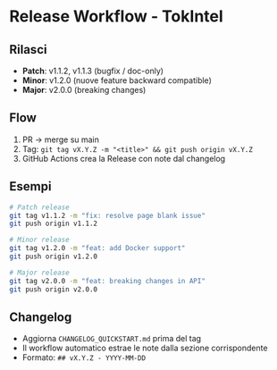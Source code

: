 # Release Workflow - TokIntel

## Rilasci
- **Patch**: v1.1.2, v1.1.3 (bugfix / doc-only)
- **Minor**: v1.2.0 (nuove feature backward compatible)
- **Major**: v2.0.0 (breaking changes)

## Flow
1) PR → merge su main
2) Tag: `git tag vX.Y.Z -m "<title>" && git push origin vX.Y.Z`
3) GitHub Actions crea la Release con note dal changelog

## Esempi
```bash
# Patch release
git tag v1.1.2 -m "fix: resolve page blank issue"
git push origin v1.1.2

# Minor release
git tag v1.2.0 -m "feat: add Docker support"
git push origin v1.2.0

# Major release
git tag v2.0.0 -m "feat: breaking changes in API"
git push origin v2.0.0
```

## Changelog
- Aggiorna `CHANGELOG_QUICKSTART.md` prima del tag
- Il workflow automatico estrae le note dalla sezione corrispondente
- Formato: `## vX.Y.Z - YYYY-MM-DD`

